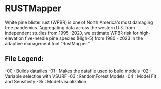 # RUSTMapper

White pine blister rust (WPBR) is one of North America's most damaging tree pandemics. Aggregating data across the western U.S. from independent studies from 1995 -2020, we estimate WPBR risk for high-elevation five-needle pine species (High-5) from 1980 - 2023 in the adaptive management tool “RustMapper.” 

## File Legend:
-00 : Builds datafiles 
-01 : Makes the datafile used to build models 
-02 : Variable selection with VSURF 
-03 : RandomForest Models 
-04 : Model Fit and Sensitivity 
-05 : Model visualization 